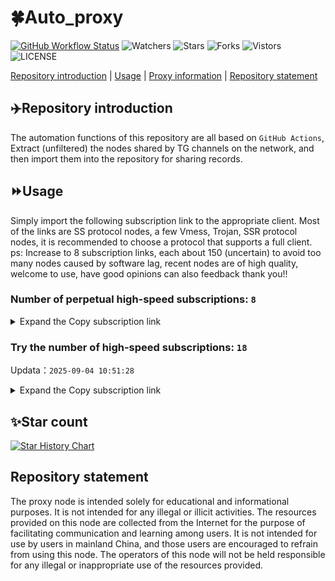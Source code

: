# 🍀Auto_proxy
[![GitHub Workflow Status](https://img.shields.io/github/actions/workflow/status/PangTouY00/Auto_proxy/main.yml?branch=main)](https://github.com/PangTouY00/Auto_proxy/actions/workflows/main.yml?branch=main) 
![Watchers](https://img.shields.io/github/watchers/w1770946466/Auto_proxy) ![Stars](https://img.shields.io/github/stars/PangTouY00/Auto_proxy) ![Forks](https://img.shields.io/github/forks/w1770946466/Auto_proxy) ![Vistors](https://visitor-badge.laobi.icu/badge?page_id=PangTouY00.Auto_proxy) ![LICENSE](https://img.shields.io/badge/license-CC%20BY--SA%204.0-green.svg)

[Repository introduction](https://github.com/PangTouY00/Auto_proxy#Repositoryintroduction) | [Usage](https://github.com/PangTouY00/Auto_proxy#Usage) | [Proxy information](https://github.com/PangTouY00/Auto_proxy#Proxyinformation) | [Repository statement](https://github.com/PangTouY00/Auto_proxy#Repositorystatement)

## ✈️Repository introduction
The automation functions of this repository are all based on `GitHub Actions`,
Extract (unfiltered) the nodes shared by TG channels on the network, and then import them into the repository for sharing records.

## ⏩Usage
Simply import the following subscription link to the appropriate client. Most of the links are SS protocol nodes, a few Vmess, Trojan, SSR protocol nodes, it is recommended to choose a protocol that supports a full client.
ps: Increase to 8 subscription links, each about 150 (uncertain) to avoid too many nodes caused by software lag, recent nodes are of high quality, welcome to use, have good opinions can also feedback thank you!!

### Number of perpetual high-speed subscriptions: `8`

<details>
  <summary>Expand the Copy subscription link</summary>

  
- [Multiprotocol Base64 encoding](https://raw.githubusercontent.com/PangTouY00/Auto_proxy/main/Long_term_subscription1)
`https://raw.githubusercontent.com/PangTouY00/Auto_proxy/main/Long_term_subscription_num`
`Total number of merge nodes: 241`

- [Multiprotocol Base64 encoding](https://raw.githubusercontent.com/PangTouY00/Auto_proxy/main/Long_term_subscription1)
`https://raw.githubusercontent.com/PangTouY00/Auto_proxy/main/Long_term_subscription1`
`Total number of merge nodes: 31`

- [Multiprotocol Base64 encoding](https://raw.githubusercontent.com/PangTouY00/Auto_proxy/main/Long_term_subscription2)
`https://raw.githubusercontent.com/PangTouY00/Auto_proxy/main/Long_term_subscription2`
`Total number of merge nodes: 31`

- [Multiprotocol Base64 encoding](https://raw.githubusercontent.com/PangTouY00/Auto_proxy/main/Long_term_subscription3)
`https://raw.githubusercontent.com/PangTouY00/Auto_proxy/main/Long_term_subscription3`
`Total number of merge nodes: 31`

- [Multiprotocol Base64 encoding](https://raw.githubusercontent.com/PangTouY00/Auto_proxy/main/Long_term_subscription4)
`https://raw.githubusercontent.com/PangTouY00/Auto_proxy/main/Long_term_subscription4`
`Total number of merge nodes: 31`

- [Multiprotocol Base64 encoding](https://raw.githubusercontent.comPangTouY00/Auto_proxy/main/Long_term_subscription5)
`https://raw.githubusercontent.com/PangTouY00/Auto_proxy/main/Long_term_subscription5`
`Total number of merge nodes: 31`

- [Multiprotocol Base64 encoding](https://raw.githubusercontent.com/PangTouY00/Auto_proxy/main/Long_term_subscription6)
`https://raw.githubusercontent.com/PangTouY00/Auto_proxy/main/Long_term_subscription6`
`Total number of merge nodes: 31`

- [Multiprotocol Base64 encoding](https://raw.githubusercontent.com/PangTouY00/Auto_proxy/main/Long_term_subscription7)
`https://raw.githubusercontent.com/PangTouY00/Auto_proxy/main/Long_term_subscription7`
`Total number of merge nodes: 31`

- [Multiprotocol Base64 encoding](https://raw.githubusercontent.com/PangTouY00/Auto_proxy/main/Long_term_subscription8)
`https://raw.githubusercontent.com/PangTouY00/Auto_proxy/main/Long_term_subscription8`
`Total number of merge nodes: 24`

- [Clash subscription](https://raw.githubusercontent.com/PangTouY00/Auto_proxy/main/Long_term_subscription2.yaml)
`https://raw.githubusercontent.com/PangTouY00/Auto_proxy/main/Long_term_subscription1.yaml`


- [Clash subscription](https://raw.githubusercontent.com/PangTouY00/Auto_proxy/main/Long_term_subscription2.yaml)
`https://raw.githubusercontent.com/PangTouY00/Auto_proxy/main/Long_term_subscription2.yaml`


- [Clash subscription](https://raw.githubusercontent.com/PangTouY00/Auto_proxy/main/Long_term_subscription3.yaml)
`https://raw.githubusercontent.com/PangTouY00/Auto_proxy/main/Long_term_subscription3.yaml`
  
</details>

### Try the number of high-speed subscriptions: `18`
Updata：`2025-09-04 10:51:28`


<details>
  <summary>Expand the Copy subscription link</summary>  













































































































































































































































































































































































































































































































































































































































































































































































































































































































































































































































































































































































































































































































































































































































































































































































































































































































































































































































































































































































































































































































































































































































































































































































































































































































































































































































































































































































































































































































































































































































































































































































































































































































































































































































































































































































































































































































































































































































































































































































































































































































































































































































































































































































































































































































































































































































































































































































































































































































































































































































































































































































































































































































































































































































































































































































































































































































































































































































































































































































































































































































































































































































































































































































































































































































































































































































































































































































































































































































































































































































































































































































































































































































































































































































































































































































































































































































































































































































































































































































































































































































































































































































































































































































































































































































































































































































































































































































































































































































































































































































































































































































































































































































































































































































































































































































































































































































































































































































































































































































































































































































































































































































































































































































































































































































































































































































































































































































































































































































































































































































































































































































































































































































































































































































































































































































































































































































































































































































































































































































































































































































































































































































































































































































































































































































































































































































































































































































































































































































































































































































































































































































































































































































































































































































































































































































































































































































































































































































































































































































































































































































































































































































































































































































































































































































































































































































































































































































































































































































































































































































































































































































































































































































































































































































































































































































































































































































































































































































































































































































































































































































































































































































































































































































































































































































































































































































































































































































































































































































































































































































































































































































































































































































































































































































































































































































































































































































































































































































































































































































































































































































































































































































































































































































































































































































































































































































































































































































































































































































































































































































































































































































































































































































































































































































































































































































































































































































































































































































































































































































































































































































































































































































































































































































































































































































































































































































































































































































































































































































































































































































































































































































































































































































































































































































































































































































































































































































































































































































































































































































































































































































































































































































































































































































































































































































































































































































































































































































































































































































































































































































































































































































































































































































































































































































>Trial subscription：
`https://dashuai.us/api/v1/client/subscribe?token=b66750f53b554141731e79218905c26a`




>Trial subscription：
`https://dash.tuzivip03.top/api/v1/client/subscribe?token=84d08aa02cce32e05bfb07f0015fbd62`




>Trial subscription：
`https://dl.vfkum.website/api/v1/client/subscribe?token=b6cc8b235ea723756c78457caafcfcc1`




>Trial subscription：
`https://ldld.whtjdasha.com/api/v1/client/subscribe?token=2e2ea42668ec5f8206e10a3e4971cf66`




>Trial subscription：
`https://www.eeevpn.com/api/v1/client/subscribe?token=ec399bff2161c77c37691b9de0c49bdc`




>Trial subscription：
`http://tinnyrick8888.com/api/v1/client/subscribe?token=7b19e04310cda95e0de3d53f38cb3721`




>Trial subscription：
`https://go.yueyun.de/api/v1/client/subscribe?token=5201ba4a1a1bc80b06819fced45abf68`




>Trial subscription：
`https://sdvpapi.meytsoyxx.com/api/v1/client/subscribe?token=c39968a1e9fb47f0f367446cf289806c`




>Trial subscription：
`https://dash.tuzivip02.top/api/v1/client/subscribe?token=1465628f9daca7a577467b13e7115a28`




>Trial subscription：
`https://nekocloud.qzz.io/api/v1/client/subscribe?token=c2382459f4383e00c62e07ea5e3d29f7`




>Trial subscription：
`https://v2b.zyrhk.top/api/v1/client/subscribe?token=d129b1fdf33779a7a286eab788354b88`




>Trial subscription：
`https://yywhale.com/api/v1/client/subscribe?token=5a251692970901f95dac4603aab989c8`




>Trial subscription：
`https://kingfisher.top/api/v1/client/subscribe?token=f9deaa3ca826ab9a04c274ee28da4aa0`




>Trial subscription：
`https://dash.tuzivip01.top/api/v1/client/subscribe?token=d98c89b927f0b5b2c59949f98feccb03`




>Trial subscription：
`https://cfvpn.com/api/v1/client/subscribe?token=9a0d961ef50ce0a3b8523e25061cb189`




>Trial subscription：
`https://www.v3ml.com/api/v1/client/subscribe?token=346a22d73622466ad46ad4dcbb932f76`




>Trial subscription：
`https://ld88.nxxbbf.com/api/v1/client/subscribe?token=01633ac7e3383299512959a64d9c62a5`




>Trial subscription：
`https://qingyun.zybs.eu.org/api/v1/client/subscribe?token=40f1789e12df561a5f303b556bac3ac7`



</details>

## ✨Star count
[![Star History Chart](https://api.star-history.com/svg?repos=PangTouY00/Auto_proxy&type=Date)](https://star-history.com/#w1770946466/Auto_proxy&Date)



## Repository statement
The proxy node is intended solely for educational and informational purposes. It is not intended for any illegal or illicit activities. The resources provided on this node are collected from the Internet for the purpose of facilitating communication and learning among users. It is not intended for use by users in mainland China, and those users are encouraged to refrain from using this node. The operators of this node will not be held responsible for any illegal or inappropriate use of the resources provided.

